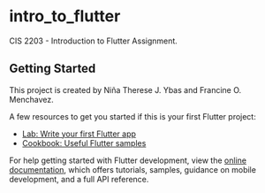 # intro_to_flutter

CIS 2203 - Introduction to Flutter Assignment.

## Getting Started

This project is created by Niña Therese J. Ybas and Francine O. Menchavez.

A few resources to get you started if this is your first Flutter project:

- [Lab: Write your first Flutter app](https://docs.flutter.dev/get-started/codelab)
- [Cookbook: Useful Flutter samples](https://docs.flutter.dev/cookbook)

For help getting started with Flutter development, view the
[online documentation](https://docs.flutter.dev/), which offers tutorials,
samples, guidance on mobile development, and a full API reference.
